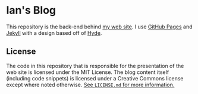# Ian's Blog

This repository is the back-end behind [my web site](https://ianc.blog/). I use [GitHub Pages](https://pages.github.com/) and [Jekyll](https://jeckyllrb.com/) with a design based off of [Hyde](https://github.com/poole/hyde).

## License

The code in this repository that is responsible for the presentation of the web site is licensed under the MIT License. The blog content itself (including code snippets) is licensed under a Creative Commons license except where noted otherwise. [See `LICENSE.md` for more information.](LICENSE.md)